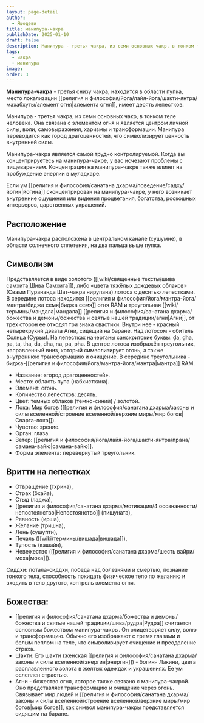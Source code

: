 ```yaml
---
layout: page-detail
author:
  - Яшодеви
title: манипура-чакра
publishDate: 2025-01-10
draft: false
description: Манипура - третья чакра, из семи основных чакр, в тонком теле человека. Она связана с элементом огня и является центром личной силы, воли, самовыражения, харизмы и трансформации.
tags:
  - чакра
  - манипура
image: 
order: 3
---
```

**Манипура-чакра** - третья снизу чакра, находится в области пупка, место локализации [[религия и философия/йога/лайя-йога/шакти-янтра/махабхуты/элемент огня|элемента огня]], имеет десять лепестков.

Манипура - третья чакра, из семи основных чакр, в тонком теле человека. Она связана с элементом огня и является центром личной силы, воли, самовыражения, харизмы и трансформации. Манипура переводится как город драгоценностей, что символизирует ценность внутренней силы.

Манипура-чакра является самой трудно контролируемой. Когда вы концентрируетесь на манипура-чакре, у вас исчезают проблемы с пищеварением. Концентрация на манипура-чакре также влияет на пробуждение энергии в муладхаре. 

Если ум [[религия и философия/санатана дхарма/поведение/садху/йогин|йогина]] сконцентрирован на манипура-чакре, у него возникает внутренние ощущения или видения процветания, богатства, роскошных интерьеров, царственных украшений.

## Расположение
Манипура-чакра расположена в центральном канале (сушумне), в области солнечного сплетения, на два пальца выше пупка.

## Символизм
Представляется в виде золотого ([[wiki/священные тексты/шива самхита|Шива Самхита]]), либо «цвета тяжёлых дождевых облаков» (Свами Пурананда Шат-чакра нирупана) лотоса с десятью лепестками. В середине лотоса находится [[религия и философия/йога/мантра-йога/мантра/биджа семя|биджа семя]] огня RAM и треугольная [[wiki/термины/мандала|мандала]] [[религия и философия/санатана дхарма/божества и демоны/божества и святые нашей традиции/агни|Агни]], от трех сторон ее отходят три знака свастики. Внутри нее - красный четырехрукий дэвата Агни, сидящий на баране.  Над лотосом - обитель Солнца (Сурьи). На лепестках начертаны санскритские буквы: ḍa, ḍha, ṇa, ta, tha, da, dha, na, pa, pha. В центре лотоса изображён треугольник, направленный вниз, который символизирует огонь, а также внутреннюю трансформацию и очищение. В середине треугольника - биджа-[[религия и философия/йога/мантра-йога/мантра|мантра]] RAM. 

- Название: «город драгоценностей». 
- Место: область пупа (набхистхана). 
- Элемент: огонь. 
- Количество лепестков: десять. 
- Цвет: темных облаков (темно-синий) / золотой. 
- Лока: Мир богов ([[религия и философия/санатана дхарма/законы и силы вселенной/строение вселенной/верхние миры/мир богов|Сварга-лока]]). 
- Чувство: зрение. 
- Орган: глаза. 
- Ветер: [[религия и философия/йога/лайя-йога/шакти-янтра/прана/самана-вайю|самана-вайю]]. 
- Форма элемента: перевернутый треугольник. 

## Вритти на лепестках
- Отвращение (гхрина),
- Страх (бхайа),
- Стыд (ладжа), 
- [[религия и философия/санатана дхарма/мотивация/4 осознанности/непостоянство|Непостоянство]] (пишуната), 
- Ревность (ирша), 
- Желание (тришна), 
- Лень (сушупти), 
- Печаль ([[wiki/термины/вишада|вишада]]), 
- Тупость (кашайя), 
- Невежество ([[религия и философия/санатана дхарма/шесть вайри/моха|моха]]). 

Сиддхи: потала-сиддхи, победа над болезнями и смертью, познание тонкого тела, способность покидать физическое тело по желанию и входить в тело другого, контроль элемента огня.

## Божества: 
- [[религия и философия/санатана дхарма/божества и демоны/божества и святые нашей традиции/шива/рудра|Рудра]] считается основным божеством манипура-чакры. Он олицетворяет силу, волю и трансформацию. Обычно его изображают с тремя глазами и белым пеплом на теле, что символизирует очищение и преодоление страха.
- Шакти: Его шакти (женская [[религия и философия/санатана дхарма/законы и силы вселенной/энергия|энергия]]) - богиня Лакини, цвета расплавленного золота в желтых одеждах и украшениях. Ее ум ослеплен страстью. 
- Агни - божество огня, которое также связано с манипура-чакрой. Оно представляет трансформацию и очищение через огонь. Связывает мир людей и [[религия и философия/санатана дхарма/законы и силы вселенной/строение вселенной/верхние миры/мир богов|мир богов]], как символ манипура-чакры представляется сидящим на баране.
